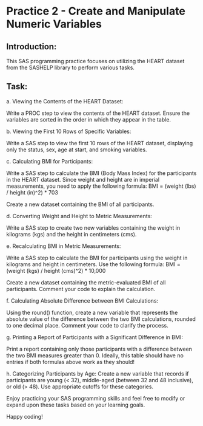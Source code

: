 # Practice 2 - Create and Manipulate Numeric Variables

## Introduction:
This SAS programming practice focuses on utilizing the HEART dataset from the SASHELP library to perform various tasks. 

## Task:

a. Viewing the Contents of the HEART Dataset:

Write a PROC step to view the contents of the HEART dataset. 
Ensure the variables are sorted in the order in which they appear in the table. 

b. Viewing the First 10 Rows of Specific Variables:

Write a SAS step to view the first 10 rows of the HEART dataset, displaying only the status, sex, age at start, 
and smoking variables. 

c. Calculating BMI for Participants:

Write a SAS step to calculate the BMI (Body Mass Index) for the participants in the HEART dataset. 
Since weight and height are in imperial measurements, you need to apply the following formula:
BMI = (weight (lbs) / height (in)^2) * 703

Create a new dataset containing the BMI of all participants. 

d. Converting Weight and Height to Metric Measurements:

Write a SAS step to create two new variables containing the weight in kilograms (kgs) and the height in centimeters (cms). 

e. Recalculating BMI in Metric Measurements:

Write a SAS step to calculate the BMI for participants using the weight in kilograms and height in centimeters. 
Use the following formula:
BMI = (weight (kgs) / height (cms)^2) * 10,000

Create a new dataset containing the metric-evaluated BMI of all participants. Comment your code to explain the calculation.

f. Calculating Absolute Difference between BMI Calculations:

Using the round() function, create a new variable that represents the absolute value of the difference between the two BMI calculations, rounded to one decimal place. Comment your code to clarify the process.

g. Printing a Report of Participants with a Significant Difference in BMI:

Print a report containing only those participants with a difference between the two BMI measures greater than 0. 
Ideally, this table should have no entries if both formulas above work as they should! 

h. Categorizing Participants by Age:
Create a new variable that records if participants are young (< 32), middle-aged (between 32 and 48 inclusive), or old (> 48). 
Use appropriate cutoffs for these categories. 

Enjoy practicing your SAS programming skills and feel free to modify or expand upon these tasks based on your learning goals. 

Happy coding!
